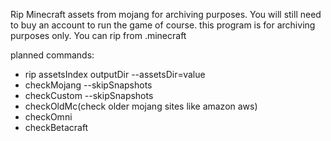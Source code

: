 Rip Minecraft assets from mojang for archiving purposes. You will still need to buy an account to run the game of course. this program is for archiving purposes only. You can rip from .minecraft

planned commands:
- rip assetsIndex outputDir --assetsDir=value
- checkMojang --skipSnapshots
- checkCustom --skipSnapshots
- checkOldMc(check older mojang sites like amazon aws)
- checkOmni
- checkBetacraft
